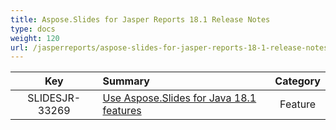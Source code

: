 ```yaml
---
title: Aspose.Slides for Jasper Reports 18.1 Release Notes
type: docs
weight: 120
url: /jasperreports/aspose-slides-for-jasper-reports-18-1-release-notes/
---
```


|**Key** |**Summary** |**Category** |
| :-: | :- | :-: |
|SLIDESJR-33269|[Use Aspose.Slides for Java 18.1 features](https://docs.aspose.com/display/slidesjava/Aspose.Slides+for+Java+18.1+Release+Notes)|Feature|

